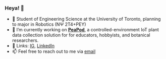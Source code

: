 ### Heya! 👋
- 🌱 Student of Engineering Science at the University of Toronto, planning to major in Robotics (NΨ 2T4+PEY)
- 🔭 I’m currently working on [**PeaPod**](https://github.com/UTAgritech/PeaPod), a controlled-environment IoT plant data collection solution for for educators, hobbyists, and botanical researchers.
- 💬 Links: [IG](https://www.instagram.com/JLefebvre55), [LinkedIn](https://www.linkedin.com/in/jayden-lefebvre-114bb4164/)
- 📫 Feel free to reach out to me via [email](mailto:jayden.lefebvre55@gmail.com)
